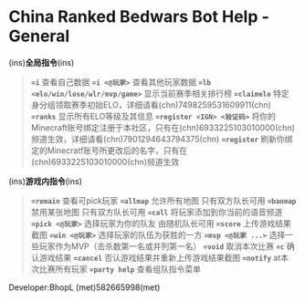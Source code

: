 # China Ranked Bedwars Bot Help - General

(ins)**全局指令**(ins)
> **`=i`**
查看自己数据
**`=i <@玩家>`**
查看其他玩家数据
**`=lb <elo/win/lose/wlr/mvp/game>`**
显示当前赛季相关排行榜
**`=claimelo`**
特定身分组领取赛季初始ELO，详细请看(chn)7498259531609911(chn)
**`=ranks`**
显示所有ELO等级及其信息
**`=register <IGN> <验证码>`**
将你的Minecraft账号绑定注册于本社区，只有在(chn)6933225103010000(chn)频道生效，详细请看(chn)7901294643794375(chn)
**`=register`**
刷新你绑定的Minecratf账号所更改后的名字，只有在(chn)6933225103010000(chn)频道生效

(ins)**游戏内指令**(ins)
> **`=remain`**
查看可pick玩家
**`=allmap`**
允许所有地图 只有双方队长可用
**`=banmap`**
禁用某张地图 只有双方队长可用
**`=call`**
将玩家添加到你当前的语音频道
**`=pick <@玩家>`**
选择玩家为你的队友 由随机队长可用
**`=score`**
上传游戏结果截图
**`=win <@玩家>`**
选择玩家的队伍为获胜的一方
**`=mvp <@玩家 ...>`**
选择一些玩家作为MVP（击杀数第一名或并列第一名）
**`=void`**
取消本次比赛
**`=c`**
确认游戏结果
**`=cancel`**
否认游戏结果并重新上传游戏结果截图
**`=notify`**
at本次比赛所有玩家
**`=party help`**
查看组队指令菜单

Developer:BhopL (met)582665998(met)

